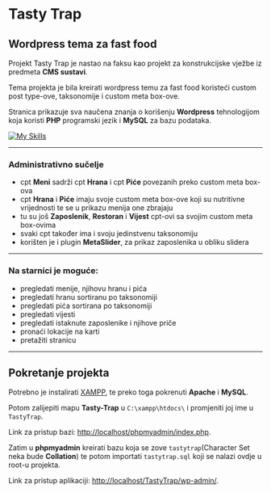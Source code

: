 # Tasty Trap

## Wordpress tema za fast food

Projekt Tasty Trap je nastao na faksu kao projekt za konstrukcijske vježbe iz predmeta **CMS sustavi**.

Tema projekta je bila kreirati wordpress temu za fast food koristeći custom post type-ove, taksonomije i custom meta box-ove.

Stranica prikazuje sva naučena znanja o korišenju **Wordpress** tehnologijom koja koristi **PHP** programski jezik i **MySQL** za bazu podataka.

[![My Skills](https://skills.thijs.gg/icons?i=wordpress,php,mysql)](https://skills.thijs.gg)

---

### Administrativno sučelje

- cpt **Meni** sadrži cpt **Hrana** i cpt **Piće** povezanih preko custom meta box-ova
- cpt **Hrana** i **Piće** imaju svoje custom meta box-ove koji su nutritivne vrijednosti te se u prikazu menija one zbrajaju
- tu su još **Zaposlenik**, **Restoran** i **Vijest** cpt-ovi sa svojim custom meta box-ovima
- svaki cpt također ima i svoju jedinstvenu taksonomiju
- korišten je i plugin **MetaSlider**, za prikaz zaposlenika u obliku slidera

---

### Na starnici je moguće:

- pregledati menije, njihovu hranu i pića
- pregledati hranu sortiranu po taksonomiji
- pregledati pića sortirana po taksonomiji
- pregledati vijesti
- pregledati istaknute zaposlenike i njihove priče
- pronaći lokacije na karti
- pretažiti stranicu

---

## Pokretanje projekta

Potrebno je instalirati [XAMPP](https://www.apachefriends.org), te preko toga pokrenuti **Apache** i **MySQL**.

Potom zalijepiti mapu **Tasty-Trap** u `C:\xampp\htdocs\` i promjeniti joj ime u `TastyTrap`.

Link za pristup bazi: [http://localhost/phpmyadmin/index.php](http://localhost/phpmyadmin/index.php).

Zatim u **phpmyadmin** kreirati bazu koja se zove `tastytrap`(Character Set neka bude **Collation**) te potom importati `tastytrap.sql` koji se nalazi ovdje u root-u projekta.

Link za pristup aplikaciji: [http://localhost/TastyTrap/wp-admin/](http://localhost/TastyTrap/wp-admin/).

